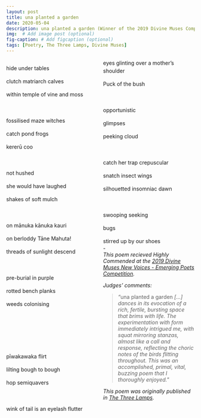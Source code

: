 ```yaml
---
layout: post
title: una planted a garden
date: 2020-05-04 
description: una planted a garden (Winner of the 2019 Divine Muses Competition)
img:  # Add image post (optional)
fig-caption: # Add figcaption (optional)
tags: [Poetry, The Three Lamps, Divine Muses]
---
```

<DIV ID="TextSection" DIR="LTR" GUTTER=48 STYLE="column-count: 2">
	<P STYLE="margin-bottom: 0in; line-height: 150%">hide
	under tables</FONT></FONT></P>
	<P STYLE="margin-bottom: 0in; line-height: 150%">clutch
	matriarch calves</FONT></FONT></P>
	<P STYLE="margin-bottom: 0in; line-height: 150%">within
	temple of vine and moss</FONT></FONT></P>
	<P STYLE="margin-bottom: 0in; line-height: 150%"><BR>
	</P>
	<P STYLE="margin-bottom: 0in; line-height: 150%">fossilised
	maze witches</FONT></FONT></P>
	<P STYLE="margin-bottom: 0in; line-height: 150%">catch
	pond frogs</FONT></FONT></P>
	<P STYLE="margin-bottom: 0in; line-height: 150%">kererū
	coo</FONT></FONT></P>
	<P STYLE="margin-bottom: 0in; line-height: 150%"><BR>
	</P>
	<P STYLE="margin-bottom: 0in; line-height: 150%">not
	hushed</FONT></FONT></P>
	<P STYLE="margin-bottom: 0in; line-height: 150%">she
	would have laughed</FONT></FONT></P>
	<P STYLE="margin-bottom: 0in; line-height: 150%">shakes
	of soft mulch</FONT></FONT></P>
	<P STYLE="margin-bottom: 0in; line-height: 150%"><BR>
	</P>
	<P STYLE="margin-bottom: 0in; line-height: 150%">on
	mānuka kānuka kauri</FONT></FONT></P>
	<P STYLE="margin-bottom: 0in; line-height: 150%">on
	berloddy Tāne Mahuta!</FONT></FONT></P>
	<P STYLE="margin-bottom: 0in; line-height: 150%">threads
	of sunlight descend</FONT></FONT></P>
	<P STYLE="margin-bottom: 0in; line-height: 150%"><BR>
	</P>
	<P STYLE="margin-bottom: 0in; line-height: 150%">pre-burial
	in purple</FONT></FONT></P>
	<P STYLE="margin-bottom: 0in; line-height: 150%">rotted
	bench planks</FONT></FONT></P>
	<P STYLE="margin-bottom: 0in; line-height: 150%">weeds
	colonising</FONT></FONT></P>
	<P STYLE="margin-bottom: 0in; line-height: 150%"><BR>
	</P>
	<P STYLE="margin-bottom: 0in; line-height: 150%"><BR>
	</P>
	<P STYLE="margin-bottom: 0in; line-height: 150%"><BR>
	</P>
	<P STYLE="margin-bottom: 0in; line-height: 150%">pīwakawaka
	flirt</FONT></FONT></P>
	<P STYLE="margin-bottom: 0in; line-height: 150%">lilting
	bough to bough</FONT></FONT></P>
	<P STYLE="margin-bottom: 0in; line-height: 150%">hop
	semiquavers</FONT></FONT></P>
	<P STYLE="margin-bottom: 0in; line-height: 150%"><BR>
	</P>
	<P STYLE="margin-bottom: 0in; line-height: 150%">wink
	of tail is an eyelash flutter</FONT></FONT></P>
	<P STYLE="margin-bottom: 0in; line-height: 150%">eyes
	glinting over a mother’s shoulder</FONT></FONT></P>
	<P STYLE="margin-bottom: 0in; line-height: 150%">Puck
	of the bush</FONT></FONT></P>
	<P STYLE="margin-bottom: 0in; line-height: 150%"><BR>
	</P>
	<P STYLE="margin-bottom: 0in; line-height: 150%">opportunistic</FONT></FONT></P>
	<P STYLE="margin-bottom: 0in; line-height: 150%">glimpses</FONT></FONT></P>
	<P STYLE="margin-bottom: 0in; line-height: 150%">peeking
	cloud</FONT></FONT></P>
	<P STYLE="margin-bottom: 0in; line-height: 150%"><BR>
	</P>
	<P STYLE="margin-bottom: 0in; line-height: 150%">catch
	her trap crepuscular</FONT></FONT></P>
	<P STYLE="margin-bottom: 0in; line-height: 150%">snatch
	insect wings</FONT></FONT></P>
	<P STYLE="margin-bottom: 0in; line-height: 150%">silhouetted
	insomniac dawn</FONT></FONT></P>
	<P STYLE="margin-bottom: 0in; line-height: 150%"><BR>
	</P>
	<P STYLE="margin-bottom: 0in; line-height: 150%">swooping
	seeking</FONT></FONT></P>
	<P STYLE="margin-bottom: 0in; line-height: 150%">bugs</FONT></FONT></P>
	<P STYLE="margin-bottom: 0in; line-height: 150%">stirred
	up by our shoes</FONT></FONT></P>
-<br>
<em>This poem recieved Highly Commended at the <a href="http://artagent.co.nz/poetry/2019/poetry2019.htm/">2019 Divine Muses New Voices - Emerging Poets Competition</a>.</em><br>

<em>Judges’ comments: </em>
><em>&ldquo;</em>una planted a garden <em>[...] dances in its evocation of a rich, fertile, bursting space that brims with life. The experimentation with form immediately intrigued me, with squat mirroring stanzas, almost like a call and response, reflecting the choric notes of the birds flitting throughout. This was an accomplished, primal, vital, buzzing poem that I thoroughly enjoyed."</em>

<em>This poem was originally published in <a href="https://www.thethreelamps.com/article/lily-holloway?publication=spring-2019">The Three Lamps</a>.</em>

